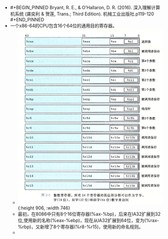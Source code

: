 - #+BEGIN_PINNED
  Bryant, R. E., & O’Hallaron, D. R. (2016). 深入理解计算机系统 (龚奕利 & 贺莲, Trans.; Third Edition). 机械工业出版社.p119-120
  #+END_PINNED
- 一个x86-64的CPU包含16个64位的通用目的寄存器。
	- ![image.png](../assets/image_1666076624668_0.png){:height 906, :width 746}
	- 最初，在8086中只有8个16位寄存器(%ax-%bp)，后来在IA32扩展到32位,使用新的名称(%eax-%ebp)，现在从IA32扩展到64位，变为(%rax-%rbp)，又新增了8个寄存器(%r8-%r15)，使用新的命名规则。
	-